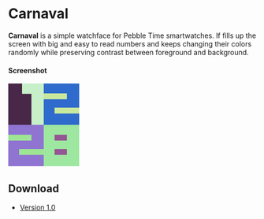 Carnaval
======
**Carnaval** is a simple watchface for Pebble Time smartwatches. If fills up the screen with big and easy to read numbers and keeps changing their colors randomly while preserving contrast between foreground and background.

#### Screenshot
![Carnaval](screenshot.png "screenshot software")

## Download
* [Version 1.0](https://github.com/rrebeloi62/carnaval/archive/master.zip)
